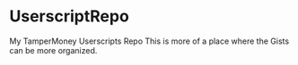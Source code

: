 # UserscriptRepo
My TamperMoney Userscripts Repo
This is more of a place where the Gists can be more organized.
